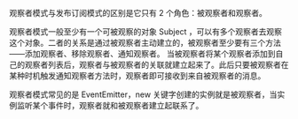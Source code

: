 观察者模式与发布订阅模式的区别是它只有 2 个角色：被观察者和观察者。

观察者模式一般至少有一个可被观察的对象 Subject ，可以有多个观察者去观察这个对象。二者的关系是通过被观察者主动建立的，被观察者至少要有三个方法——添加观察者、移除观察者、通知观察者。
当被观察者将某个观察者添加到自己的观察者列表后，观察者与被观察者的关联就建立起来了。此后只要被观察者在某种时机触发通知观察者方法时，观察者即可接收到来自被观察者的消息。

观察者模式常见的是 EventEmitter，new 关键字创建的实例就是被观察者，当实例监听某个事件时，观察者就和被观察者建立起联系了。
